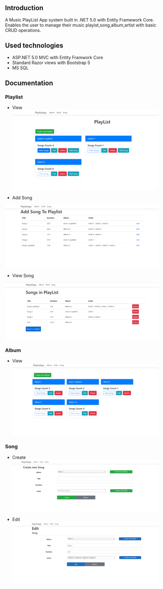 ## Introduction
A Music PlayList App system built in .NET 5.0 with Entity Framework Core. Enables the user to manage their music playist,song,album,artist with basic CRUD operations. 

## Used technologies
- ASP.NET 5.0 MVC with Entity Framwork Core
- Standard Razor views with Bootstrap 5
- MS SQL 

## Documentation
### Playlist
- View
<img src="images-readme/playlist-index.PNG"></img>

- Add Song

<img src="images-readme/playlist-addsong.PNG"></img>

- View Song

<img src="images-readme/playlist-viewsong.PNG"></img>

### Album
- View
<img src="images-readme/album-index.PNG"></img>

### Song
- Create
<img src="images-readme/song-create.PNG"></img>

- Edit
<img src="images-readme/song-edit.PNG"></img>




